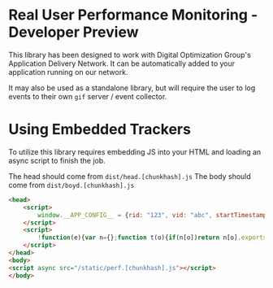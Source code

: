# Real User Performance Monitoring - Developer Preview

This library has been designed to work with Digital Optimization Group's Application Delivery Network. It can be automatically added to your application running on our network.

It may also be used as a standalone library, but will require the user to log events to their own `gif` server / event collector.

# Using Embedded Trackers

To utilize this library requires embedding JS into your HTML and loading an async script to finish the job.

The head should come from `dist/head.[chunkhash].js`
The body should come from `dist/boyd.[chunkhash].js`

```html
<head>
    <script>
        window.__APP_CONFIG__ = {rid: "123", vid: "abc", startTimestamp: 234234, projectId: "my-project", gifLoggerUrl: "fqdn"};
    </script>
    <script>
        !function(e){var n={};function t(o){if(n[o])return n[o].exports;var r=n[o]={i:o,l:!1,exports:{}};return e[o].call(r.exports,r,r.exports,t),r.l=!0,r.exports}t.m=e,t.c=n,t.d=function(e,n,o){t.o(e,n)||Object.defineProperty(e,n,{enumerable:!0,get:o})},t.r=function(e){"undefined"!=typeof Symbol&&Symbol.toStringTag&&Object.defineProperty(e,Symbol.toStringTag,{value:"Module"}),Object.defineProperty(e,"__esModule",{value:!0})},t.t=function(e,n){if(1&n&&(e=t(e)),8&n)return e;if(4&n&&"object"==typeof e&&e&&e.__esModule)return e;var o=Object.create(null);if(t.r(o),Object.defineProperty(o,"default",{enumerable:!0,value:e}),2&n&&"string"!=typeof e)for(var r in e)t.d(o,r,function(n){return e[n]}.bind(null,r));return o},t.n=function(e){var n=e&&e.__esModule?function(){return e.default}:function(){return e};return t.d(n,"a",n),n},t.o=function(e,n){return Object.prototype.hasOwnProperty.call(e,n)},t.p="",t(t.s=8)}([function(e,n,t){"use strict";Object.defineProperty(n,"__esModule",{value:!0}),n.requestInfo={rid:window.__APP_CONFIG__.rid,vid:window.__APP_CONFIG__.vid,startTimestamp:window.__APP_CONFIG__.startTimestamp.toString(),clientTime:window.performance&&window.performance.now().toString()},n.logImage=((e,t=window.__APP_CONFIG__.gifLoggerUrl)=>{const o=()=>{const o=Object.keys(Object.assign({},n.requestInfo,e)).map(n=>`${n}=${window.encodeURIComponent(e[n])}`).join("&");(new Image).src=`${t}?${o}`};"requestIdleCallback"in window?window.requestIdleCallback(o):o()})},,,,,,,,function(e,n,t){"use strict";Object.defineProperty(n,"__esModule",{value:!0}),t(9),t(10),t(12),t(13)},function(e,n){!function(e,n){var t,o,r,i=[],c={passive:!0,capture:!0},u=new Date,f="pointerup",a="pointercancel";function s(e,i){t||(t=i,o=e,r=new Date,p(n),l())}function l(){o>=0&&o<r-u&&(i.forEach(function(e){e(o,t)}),i=[])}function d(t){if(t.cancelable){var o=(t.timeStamp>1e12?new Date:performance.now())-t.timeStamp;"pointerdown"==t.type?function(t,o){function r(){s(t,o),u()}function i(){u()}function u(){n(f,r,c),n(a,i,c)}e(f,r,c),e(a,i,c)}(o,t):s(o,t)}}function p(e){["click","mousedown","keydown","touchstart","pointerdown"].forEach(function(n){e(n,d,c)})}p(e),self.perfMetrics=self.perfMetrics||{},self.perfMetrics.onFirstInputDelay=function(e){i.push(e),l()}}(addEventListener,removeEventListener)},function(e,n,t){"use strict";Object.defineProperty(n,"__esModule",{value:!0});const o=t(0),r=t(11),i={type:"ping",language:navigator.language,effectiveType:r.effectiveType};o.logImage(i)},function(e,n,t){"use strict";Object.defineProperty(n,"__esModule",{value:!0});const o=window.navigator;n.effectiveType=o.connection&&o.connection.effectiveType||"NA"},function(e,n,t){"use strict";Object.defineProperty(n,"__esModule",{value:!0});const o=t(0);var r=0;n.logErrors=((e,n,t,i,c)=>{if(r<10){r++;const u={type:"error",message:JSON.stringify(e)||"NA",source:n||"NA",lineno:t&&t.toString()||"NA",colno:i&&i.toString()||"NA",error:c||"NA"};o.logImage(u)}return!0}),window.onerror=n.logErrors},function(e,n){!function(){if("PerformanceLongTaskTiming"in window){var e=window.__tti={e:[]};e.o=new PerformanceObserver(function(n){e.e=e.e.concat(n.getEntries())}),e.o.observe({entryTypes:["longtask"]})}}()}]);
    </script>
</head>
<body>
<script async src="/static/perf.[chunkhash].js"></script>
</body>
```
